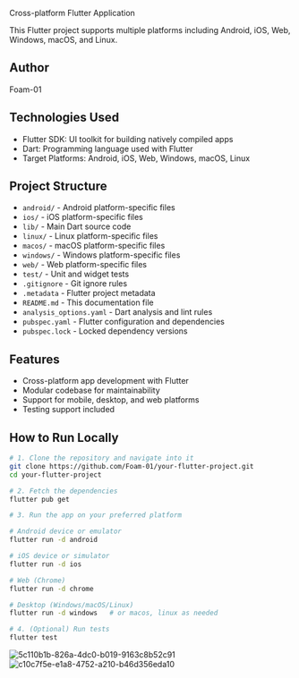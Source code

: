 Cross-platform Flutter Application

This Flutter project supports multiple platforms including Android, iOS, Web, Windows, macOS, and Linux.

## Author

Foam-01


## Technologies Used

- Flutter SDK: UI toolkit for building natively compiled apps  
- Dart: Programming language used with Flutter  
- Target Platforms: Android, iOS, Web, Windows, macOS, Linux

## Project Structure

- `android/` - Android platform-specific files  
- `ios/` - iOS platform-specific files  
- `lib/` - Main Dart source code  
- `linux/` - Linux platform-specific files  
- `macos/` - macOS platform-specific files  
- `windows/` - Windows platform-specific files  
- `web/` - Web platform-specific files  
- `test/` - Unit and widget tests  
- `.gitignore` - Git ignore rules  
- `.metadata` - Flutter project metadata  
- `README.md` - This documentation file  
- `analysis_options.yaml` - Dart analysis and lint rules  
- `pubspec.yaml` - Flutter configuration and dependencies  
- `pubspec.lock` - Locked dependency versions  

## Features

- Cross-platform app development with Flutter  
- Modular codebase for maintainability  
- Support for mobile, desktop, and web platforms  
- Testing support included  

## How to Run Locally

```bash
# 1. Clone the repository and navigate into it
git clone https://github.com/Foam-01/your-flutter-project.git
cd your-flutter-project

# 2. Fetch the dependencies
flutter pub get

# 3. Run the app on your preferred platform

# Android device or emulator
flutter run -d android

# iOS device or simulator
flutter run -d ios

# Web (Chrome)
flutter run -d chrome

# Desktop (Windows/macOS/Linux)
flutter run -d windows   # or macos, linux as needed

# 4. (Optional) Run tests
flutter test
```
![5c110b1b-826a-4dc0-b019-9163c8b52c91](https://github.com/user-attachments/assets/6697bc81-82c6-437c-abc5-73f1c56e0db8)
![c10c7f5e-e1a8-4752-a210-b46d356eda10](https://github.com/user-attachments/assets/87fa070b-7d35-47b0-9147-1875f77f8566)



